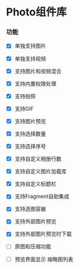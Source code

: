 # Photo组件库


### 功能
- [x] 单独支持图片
- [x] 单独支持视频
- [x] 支持图片和视频混合
- [x] 支持内置权限处理
- [x] 支持拍照
- [x] 支持GIF
- [x] 支持图片预览
- [x] 支持选择数量
- [x] 支持选择序号
- [x] 支持自定义相册行数
- [x] 支持自定义图片加载库
- [x] 支持自定义标题栏
- [x] 支持Fragment自助集成
- [x] 支持选图容器
- [x] 支持外部图片预览
- [x] 支持外部图片预览时下载
- [ ] 原图和压缩功能
- [ ] 预览界面显示 缩略图列表

